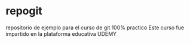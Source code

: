 # repogit
repositorio de ejemplo para el curso de git 100% practico
Este curso fue impartido en la plataforma educativa UDEMY

